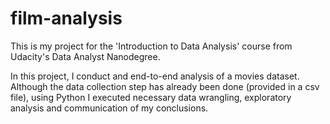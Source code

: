 # film-analysis

This is my project for the 'Introduction to Data Analysis' course from Udacity's Data Analyst Nanodegree.

In this project, I conduct and end-to-end analysis of a movies dataset. Although the data collection step has already been done (provided in a csv file), using Python I executed necessary data wrangling, exploratory analysis and communication of my conclusions.




